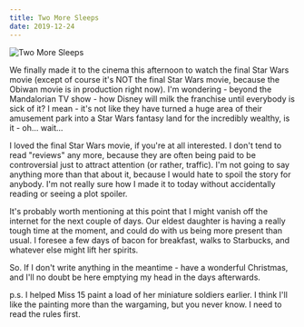 ```yaml
---
title: Two More Sleeps
date: 2019-12-24
---
```


![Two More Sleeps](https://source.unsplash.com/03UCoidYvXw/1600x900)

We finally made it to the cinema this afternoon to watch the final Star Wars movie (except of course it's NOT the final Star Wars movie, because the Obiwan movie is in production right now). I'm wondering - beyond the Mandalorian TV show - how Disney will milk the franchise until everybody is sick of it? I mean - it's not like they have turned a huge area of their amusement park into a Star Wars fantasy land for the incredibly wealthy, is it - oh... wait...

I loved the final Star Wars movie, if you're at all interested. I don't tend to read "reviews" any more, because they are often being paid to be controversial just to attract attention (or rather, traffic). I'm not going to say anything more than that about it, because I would hate to spoil the story for anybody. I'm not really sure how I made it to today without accidentally reading or seeing a plot spoiler.

It's probably worth mentioning at this point that I might vanish off the internet for the next couple of days. Our eldest daughter is having a really tough time at the moment, and could do with us being more present than usual. I foresee a few days of bacon for breakfast, walks to Starbucks, and whatever else might lift her spirits.

So. If I don't write anything in the meantime - have a wonderful Christmas, and I'll no doubt be here emptying my head in the days afterwards.

p.s. I helped Miss 15 paint a load of her miniature soldiers earlier. I think I'll like the painting more than the wargaming, but you never know. I need to read the rules first.